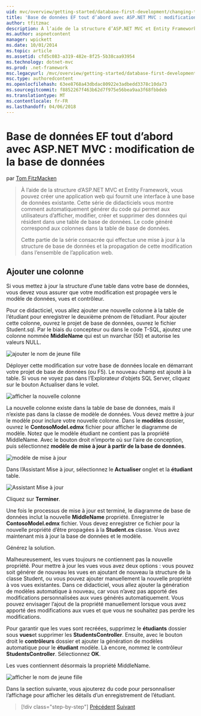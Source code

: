 ```yaml
---
uid: mvc/overview/getting-started/database-first-development/changing-the-database
title: 'Base de données EF tout d’abord avec ASP.NET MVC : modification de la base de données | Documents Microsoft'
author: tfitzmac
description: À l’aide de la structure d’ASP.NET MVC et Entity Framework, vous pouvez créer une application web qui fournit une interface à une base de données existante. Ce didacticiel seri...
ms.author: aspnetcontent
manager: wpickett
ms.date: 10/01/2014
ms.topic: article
ms.assetid: cfd5c083-a319-482e-8f25-5b38caa93954
ms.technology: dotnet-mvc
ms.prod: .net-framework
msc.legacyurl: /mvc/overview/getting-started/database-first-development/changing-the-database
msc.type: authoredcontent
ms.openlocfilehash: 63ee8768a43dbdac80922e3adbedd3378c10da73
ms.sourcegitcommit: f8852267f463b62d7f975e56bea9aa3f68fbbdeb
ms.translationtype: MT
ms.contentlocale: fr-FR
ms.lasthandoff: 04/06/2018
---
```

<a name="ef-database-first-with-aspnet-mvc-changing-the-database"></a>Base de données EF tout d’abord avec ASP.NET MVC : modification de la base de données
====================
par [Tom FitzMacken](https://github.com/tfitzmac)

> À l’aide de la structure d’ASP.NET MVC et Entity Framework, vous pouvez créer une application web qui fournit une interface à une base de données existante. Cette série de didacticiels vous montre comment automatiquement générer du code qui permet aux utilisateurs d’afficher, modifier, créer et supprimer des données qui résident dans une table de base de données. Le code généré correspond aux colonnes dans la table de base de données.
> 
> Cette partie de la série consacrée qui effectue une mise à jour à la structure de base de données et la propagation de cette modification dans l’ensemble de l’application web.


## <a name="add-a-column"></a>Ajouter une colonne

Si vous mettez à jour la structure d’une table dans votre base de données, vous devez vous assurer que votre modification est propagée vers le modèle de données, vues et contrôleur.

Pour ce didacticiel, vous allez ajouter une nouvelle colonne à la table de l’étudiant pour enregistrer le deuxième prénom de l’étudiant. Pour ajouter cette colonne, ouvrez le projet de base de données, ouvrez le fichier Student.sql. Par le biais du concepteur ou dans le code T-SQL, ajoutez une colonne nommée **MiddleName** qui est un nvarchar (50) et autorise les valeurs NULL.

![ajouter le nom de jeune fille](changing-the-database/_static/image1.png)

Déployer cette modification sur votre base de données locale en démarrant votre projet de base de données (ou F5). Le nouveau champ est ajouté à la table. Si vous ne voyez pas dans l’Explorateur d’objets SQL Server, cliquez sur le bouton Actualiser dans le volet.

![afficher la nouvelle colonne](changing-the-database/_static/image2.png)

La nouvelle colonne existe dans la table de base de données, mais il n’existe pas dans la classe de modèle de données. Vous devez mettre à jour le modèle pour inclure votre nouvelle colonne. Dans le **modèles** dossier, ouvrez le **ContosoModel.edmx** fichier pour afficher le diagramme de modèle. Notez que le modèle étudiant ne contient pas la propriété MiddleName. Avec le bouton droit n’importe où sur l’aire de conception, puis sélectionnez **modèle de mise à jour à partir de la base de données**.

![modèle de mise à jour](changing-the-database/_static/image3.png)

Dans l’Assistant Mise à jour, sélectionnez le **Actualiser** onglet et la **étudiant** table.

![Assistant Mise à jour](changing-the-database/_static/image4.png)

Cliquez sur **Terminer**.

Une fois le processus de mise à jour est terminé, le diagramme de base de données inclut la nouvelle **MiddleName** propriété. Enregistrer le **ContosoModel.edmx** fichier. Vous devez enregistrer ce fichier pour la nouvelle propriété d’être propagées à la **Student.cs** classe. Vous avez maintenant mis à jour la base de données et le modèle.

Générez la solution.

Malheureusement, les vues toujours ne contiennent pas la nouvelle propriété. Pour mettre à jour les vues vous avez deux options : vous pouvez soit générer de nouveau les vues en ajoutant de nouveau la structure de la classe Student, ou vous pouvez ajouter manuellement la nouvelle propriété à vos vues existantes. Dans ce didacticiel, vous allez ajouter la génération de modèles automatique à nouveau, car vous n’avez pas apporté des modifications personnalisées aux vues générés automatiquement. Vous pouvez envisager l’ajout de la propriété manuellement lorsque vous avez apporté des modifications aux vues et que vous ne souhaitez pas perdre les modifications.

Pour garantir que les vues sont recréées, supprimez le **étudiants** dossier sous **vues**et supprimer les **StudentsController**. Ensuite, avec le bouton droit le **contrôleurs** dossier et ajouter la génération de modèles automatique pour le **étudiant** modèle. Là encore, nommez le contrôleur **StudentsController**. Sélectionnez **OK**.

Les vues contiennent désormais la propriété MiddleName.

![afficher le nom de jeune fille](changing-the-database/_static/image5.png)

Dans la section suivante, vous ajouterez du code pour personnaliser l’affichage pour afficher les détails d’un enregistrement de l’étudiant.

> [!div class="step-by-step"]
> [Précédent](generating-views.md)
> [Suivant](customizing-a-view.md)
